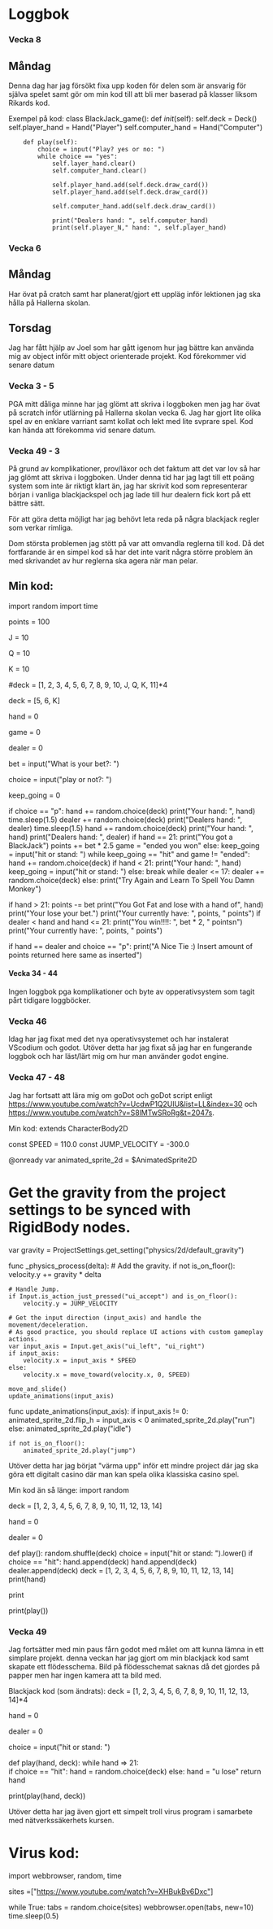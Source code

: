  # Loggbok

### Vecka 8
## Måndag
Denna dag har jag försökt fixa upp koden för delen som är ansvarig för själva spelet samt gör om min kod till att bli mer baserad på klasser liksom Rikards kod.

Exempel på kod:
class BlackJack_game():
    def _init_(self):
        self.deck = Deck()
        self.player_hand = Hand("Player")
        self.computer_hand = Hand("Computer")

        def play(self):
            choice = input("Play? yes or no: ")
            while choice == "yes":
                self.layer_hand.clear()
                self.computer_hand.clear()

                self.player_hand.add(self.deck.draw_card())
                self.player_hand.add(self.deck.draw_card())

                self.computer_hand.add(self.deck.draw_card())

                print("Dealers hand: ", self.computer_hand)
                print(self.player_N," hand: ", self.player_hand)


 ### Vecka 6
 ## Måndag
 Har övat på cratch samt har planerat/gjort ett uppläg inför lektionen jag ska hålla på Hallerna skolan. 
 
 ## Torsdag
 Jag har fått hjälp av Joel som har gått igenom hur jag bättre kan använda mig av object inför mitt object orienterade projekt. Kod förekommer vid senare datum
 
  

 ### Vecka 3 - 5
 PGA mitt dåliga minne har jag glömt att skriva i loggboken men jag har övat på scratch inför utlärning på Hallerna skolan vecka 6. Jag har gjort lite olika spel av en enklare varriant samt kollat och lekt med lite svprare spel. Kod kan hända att förekomma vid senare datum.

 ### Vecka 49 - 3
 På grund av komplikationer, prov/läxor och det faktum att det var lov så har jag glömt att skriva i loggboken. Under denna tid har jag lagt till ett poäng system som inte är riktigt klart än, jag har skrivit kod som representerar början i vanliga blackjackspel och jag lade till hur dealern fick kort på ett bättre sätt.

 För att göra detta möjligt har jag behövt leta reda på några blackjack regler som verkar rimliga.

 Dom största problemen jag stött på var att omvandla reglerna till kod. Då det fortfarande är en simpel kod så har det inte varit några större problem än med skrivandet av hur reglerna ska agera när man pelar.

 ## Min kod:
import random
import time

points = 100

J = 10

Q = 10

K = 10

#deck = [1, 2, 3, 4, 5, 6, 7, 8, 9, 10, J, Q, K, 11]*4



deck = [5, 6, K]

hand = 0

game = 0

dealer = 0

bet = input("What is your bet?: ")

choice = input("play or not?: ")

keep_going = 0

if choice == "p":
        hand += random.choice(deck)
        print("Your hand: ", hand)
        time.sleep(1.5)
        dealer += random.choice(deck)
        print("Dealers hand: ", dealer)
        time.sleep(1.5)
        hand += random.choice(deck)
        print("Your hand: ", hand)
        print("Dealers hand: ", dealer)
        if hand == 21:
            print("You got a BlackJack")
            points += bet * 2.5
            game = "ended you won"
        else:
            keep_going = input("hit or stand: ")
            while keep_going == "hit" and game != "ended":
                hand += random.choice(deck)
                if hand < 21:
                    print("Your hand: ", hand)
                    keep_going = input("hit or stand: ")
                else: break
            while dealer <= 17:
                dealer += random.choice(deck)
else:
    print("Try Again and Learn To Spell You Damn Monkey")


if hand > 21:
    points -= bet
    print("You Got Fat and lose with a hand of", hand)
    print("Your lose your bet.")
    print("Your currently have: ", points, " points")
if dealer < hand and hand <= 21:
    print("You win!!!!: ", bet * 2, " pointsn")
    print("Your currently have: ", points, " points")  


if hand == dealer and choice == "p":
    print("A Nice Tie :) Insert amount of points  returned here same as inserted")

 #### Vecka 34 - 44 
 Ingen loggbok pga komplikationer och byte av opperativsystem som tagit pårt tidigare loggböcker.

 ### Vecka 46
 Idag har jag fixat med det nya operativsystemet och har instalerat VScodium och godot. Utöver detta har jag fixat så jag har en fungerande loggbok och har läst/lärt mig om hur man använder godot engine.


 ### Vecka 47 - 48
 Jag har fortsatt att lära mig om goDot och goDot script enligt https://www.youtube.com/watch?v=UcdwP1Q2UlU&list=LL&index=30 och https://www.youtube.com/watch?v=S8lMTwSRoRg&t=2047s. 

 Min kod:
 extends CharacterBody2D


const SPEED = 110.0
const JUMP_VELOCITY = -300.0

@onready var animated_sprite_2d = $AnimatedSprite2D

# Get the gravity from the project settings to be synced with RigidBody nodes.
var gravity = ProjectSettings.get_setting("physics/2d/default_gravity")


func _physics_process(delta):
	# Add the gravity.
	if not is_on_floor():
		velocity.y += gravity * delta

	# Handle Jump.
	if Input.is_action_just_pressed("ui_accept") and is_on_floor():
		velocity.y = JUMP_VELOCITY

	# Get the input direction (input_axis) and handle the movement/deceleration.
	# As good practice, you should replace UI actions with custom gameplay actions.
	var input_axis = Input.get_axis("ui_left", "ui_right")
	if input_axis:
		velocity.x = input_axis * SPEED
	else:
		velocity.x = move_toward(velocity.x, 0, SPEED)

	move_and_slide()
	update_animations(input_axis)


func update_animations(input_axis):
	if input_axis != 0:
		animated_sprite_2d.flip_h = input_axis < 0
		animated_sprite_2d.play("run")
	else:
		animated_sprite_2d.play("idle")
		
	if not is_on_floor():
		animated_sprite_2d.play("jump")


Utöver detta har jag börjat "värma upp" inför ett mindre project där jag ska göra ett digitalt casino där man kan spela olika klassiska casino spel.

Min kod än så länge:
import random

deck = [1, 2, 3, 4, 5, 6, 7, 8, 9, 10, 11, 12, 13, 14]

hand = 0

dealer = 0

def play():
    random.shuffle(deck)
    choice = input("hit or stand: ").lower()
    if choice == "hit":
        hand.append(deck)
        hand.append(deck)
        dealer.append(deck)
        deck = [1, 2, 3, 4, 5, 6, 7, 8, 9, 10, 11, 12, 13, 14]
        print(hand)
        
print

print(play())



### Vecka 49
Jag fortsätter med min paus fårn godot med målet om att kunna lämna in ett simplare projekt. denna veckan har jag gjort om min blackjack kod samt skapate ett flödesschema. Bild på flödesschemat saknas då det gjordes på papper men har ingen kamera att ta bild med.
        
Blackjack kod (som ändrats):
deck = [1, 2, 3, 4, 5, 6, 7, 8, 9, 10, 11, 12, 13, 14]*4

hand = 0

dealer = 0

choice = input("hit or stand: ")

def play(hand, deck):
    while hand => 21:        
        if choice == "hit": 
            hand = random.choice(deck)
        else:
            hand = "u lose"
        return hand
        

print(play(hand, deck))

Utöver detta har jag även gjort ett simpelt troll virus program i samarbete med nätverkssäkerhets kursen.

# Virus kod:

import webbrowser, random, time

sites =["https://www.youtube.com/watch?v=XHBukBv6Dxc"]

while True:
    tabs = random.choice(sites)
    webbrowser.open(tabs, new=10)
    time.sleep(0.5)